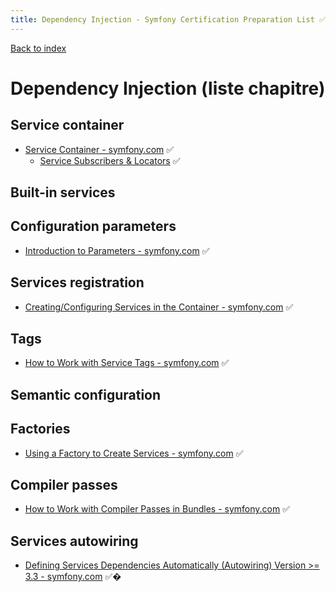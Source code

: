 ```yaml
---
title: Dependency Injection - Symfony Certification Preparation List ✅ ❌ 🌈 ⏩ 🤡
---
```

[Back to index](../readme.md#table-of-contents)

# Dependency Injection (liste chapitre)

## Service container
- [Service Container - symfony.com](https://symfony.com/doc/5.4/service_container.html) ✅
  - [Service Subscribers & Locators](https://symfony.com/doc/5.4/service_container/service_subscribers_locators.html) ✅

## Built-in services

## Configuration parameters
- [Introduction to Parameters - symfony.com](https://symfony.com/doc/5.4/configuration.html#configuration-parameters) ✅

## Services registration
- [Creating/Configuring Services in the Container - symfony.com](https://symfony.com/doc/5.4/service_container.html#creating-configuring-services-in-the-container) ✅ 

## Tags
- [How to Work with Service Tags - symfony.com](https://symfony.com/doc/5.4/service_container/tags.html) ✅

## Semantic configuration

## Factories
- [Using a Factory to Create Services - symfony.com](https://symfony.com/doc/5.4/service_container/factories.html) ✅

## Compiler passes
- [How to Work with Compiler Passes in Bundles - symfony.com](https://symfony.com/doc/5.4/service_container/compiler_passes.html) ✅ 

## Services autowiring
- [Defining Services Dependencies Automatically (Autowiring) Version >= 3.3 - symfony.com](https://symfony.com/doc/5.4/service_container/autowiring.html) ✅�
